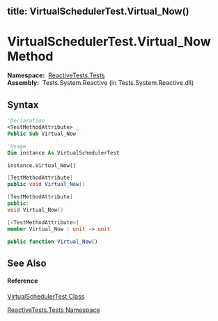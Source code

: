 title: VirtualSchedulerTest.Virtual_Now()
---
# VirtualSchedulerTest.Virtual\_Now Method

**Namespace:**  [ReactiveTests.Tests](ReactiveTests.Tests/ReactiveTests.Tests)  
**Assembly:**  Tests.System.Reactive (in Tests.System.Reactive.dll)

## Syntax

```vb
'Declaration
<TestMethodAttribute> _
Public Sub Virtual_Now
```

```vb
'Usage
Dim instance As VirtualSchedulerTest

instance.Virtual_Now()
```

```csharp
[TestMethodAttribute]
public void Virtual_Now()
```

```c++
[TestMethodAttribute]
public:
void Virtual_Now()
```

```fsharp
[<TestMethodAttribute>]
member Virtual_Now : unit -> unit 
```

```javascript
public function Virtual_Now()
```

## See Also

#### Reference

[VirtualSchedulerTest Class](VirtualSchedulerTest/VirtualSchedulerTest)

[ReactiveTests.Tests Namespace](ReactiveTests.Tests/ReactiveTests.Tests)
